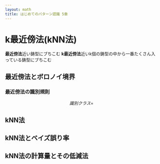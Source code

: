 ```yaml
---
layout: math
title: はじめてのパターン認識 5章
---
```

k最近傍法(kNN法)
========
**最近傍法**近い鋳型にブちこむ
**k最近傍法**近いk個の鋳型の中から一番たくさん入っている鋳型にブちこむ

最近傍法とボロノイ境界
-------

### 最近傍法の識別規則
$$
識別クラス = 
$$

kNN法
-------

kNN法とベイズ誤り率
-------

kNN法の計算量とその低減法
-------

